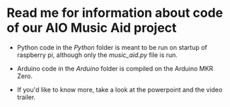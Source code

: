 # Read me for information about code of our AIO Music Aid project

* Python code in the *Python* folder is meant to be run on startup of raspberry pi, although only the *music_aid.py* file is run.
* Arduino code in the *Arduino* folder is compiled on the Arduino MKR Zero.

* If you'd like to know more, take a look at the powerpoint and the video trailer.
